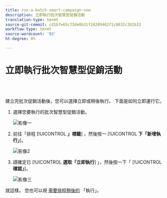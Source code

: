 ```yaml
---
title: run-a-batch-smart-campaign-now
description: 立即執行批次智慧型促銷活動
translation-type: tm+mt
source-git-commit: cd1b7e65c73de0b31f20289402f1c0832c382b33
workflow-type: tm+mt
source-wordcount: '93'
ht-degree: 0%

---
```



# 立即執行批次智慧型促銷活動

<br> 

建立完批次促銷活動後，您可以選擇立即或稍後執行。 下面是如何立即運行它。

1. 選擇您要執行的批次智慧型促銷活動。

   ![影像一](/help/sky/assets/smart-campaigns/run-a-batch-smart-campaign-now/run-a-batch-smart-campaign-now-1.png)

1. 前往「排程 [!UICONTROL **」標籤**] ，然後按一 [!UICONTROL **下「新增執行」**]。

   ![影像2](/help/sky/assets/smart-campaigns/run-a-batch-smart-campaign-now/run-a-batch-smart-campaign-now-2.png)

1. 請確定已 [!UICONTROL **選取「立即執行**] 」，然後按一下「 [!UICONTROL **確認」**]。

   ![影像三](/help/sky/assets/smart-campaigns/run-a-batch-smart-campaign-now/run-a-batch-smart-campaign-now-3.png)

就這樣。 您也可以視 [需要排程稍後的](https://docs.marketo.com/display/DOCS/Schedule+a+Batch+Smart+Campaign+to+Run+Later) 「執行」。
